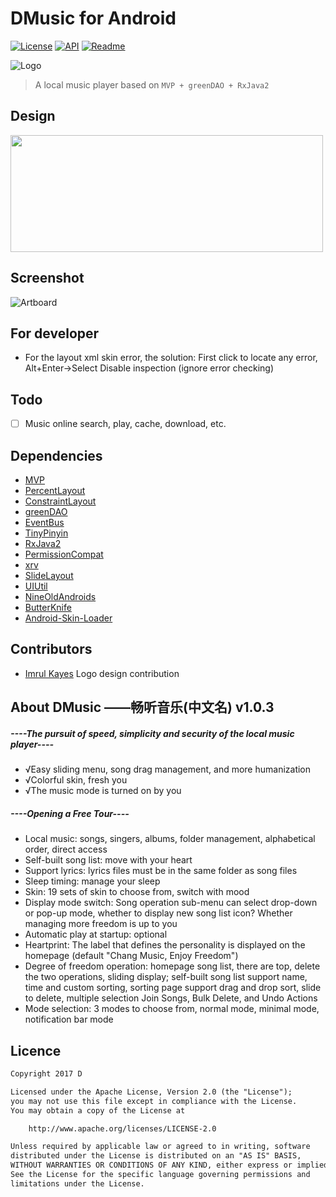# DMusic for Android

[![License](https://img.shields.io/badge/license-Apache%202-green.svg)](https://www.apache.org/licenses/LICENSE-2.0)
[![API](https://img.shields.io/badge/API-11%2B-green.svg?style=flat)](https://android-arsenal.com/api?level=11)
[![Readme](https://img.shields.io/badge/README-%E4%B8%AD%E6%96%87-brightgreen.svg)](https://github.com/Dsiner/DMusic/blob/master/README-zh.md)

![Logo](https://github.com/Dsiner/DMusic/blob/master/app/src/main/res/mipmap-xhdpi/ic_launcher.png)

> A local music player based on `MVP + greenDAO + RxJava2`

## Design
<img src="https://github.com/Dsiner/DMusic/blob/master/screenshot/design.png" width="500" height="187"/>

## Screenshot
![Artboard](https://github.com/Dsiner/DMusic/blob/master/screenshot/screenshot0.png)

## For developer
* For the layout xml skin error, the solution:
  First click to locate any error, Alt+Enter->Select Disable inspection (ignore error checking)

## Todo
- [ ] Music online search, play, cache, download, etc.

## Dependencies
- [MVP]()
- [PercentLayout]()
- [ConstraintLayout]()
- [greenDAO](https://github.com/greenrobot/greenDAO)
- [EventBus](https://github.com/greenrobot/EventBus)
- [TinyPinyin](https://github.com/promeG/TinyPinyin)
- [RxJava2](https://github.com/ReactiveX/RxJava)
- [PermissionCompat](https://github.com/Dsiner/PermissionCompat)
- [xrv](https://github.com/Dsiner/xRecyclerViewF)
- [SlideLayout](https://github.com/Dsiner/SlideLayout)
- [UIUtil](https://github.com/Dsiner/UIUtil)
- [NineOldAndroids](https://github.com/JakeWharton/NineOldAndroids)
- [ButterKnife](https://github.com/JakeWharton/butterknife)
- [Android-Skin-Loader](https://github.com/fengjundev/Android-Skin-Loader)

## Contributors
- [Imrul Kayes](https://github.com/saifulfrank) Logo design contribution

## About DMusic  ——畅听音乐(中文名) v1.0.3

##### ----The pursuit of speed, simplicity and security of the local music player----

* √Easy sliding menu, song drag management, and more humanization
* √Colorful skin, fresh you
* √The music mode is turned on by you

##### ----Opening a Free Tour----
* Local music: songs, singers, albums, folder management, alphabetical order, direct access
* Self-built song list: move with your heart
* Support lyrics: lyrics files must be in the same folder as song files
* Sleep timing: manage your sleep
* Skin: 19 sets of skin to choose from, switch with mood
* Display mode switch: Song operation sub-menu can select drop-down or pop-up mode, whether to display new song list icon? Whether managing more freedom is up to you
* Automatic play at startup: optional
* Heartprint: The label that defines the personality is displayed on the homepage (default "Chang Music, Enjoy Freedom")
* Degree of freedom operation: homepage song list, there are top, delete the two operations, sliding display; self-built song list support name, time and custom sorting, sorting page support drag and drop sort, slide to delete, multiple selection Join Songs, Bulk Delete, and Undo Actions
* Mode selection: 3 modes to choose from, normal mode, minimal mode, notification bar mode

## Licence

```txt
Copyright 2017 D

Licensed under the Apache License, Version 2.0 (the "License");
you may not use this file except in compliance with the License.
You may obtain a copy of the License at

    http://www.apache.org/licenses/LICENSE-2.0

Unless required by applicable law or agreed to in writing, software
distributed under the License is distributed on an "AS IS" BASIS,
WITHOUT WARRANTIES OR CONDITIONS OF ANY KIND, either express or implied.
See the License for the specific language governing permissions and
limitations under the License.
```
